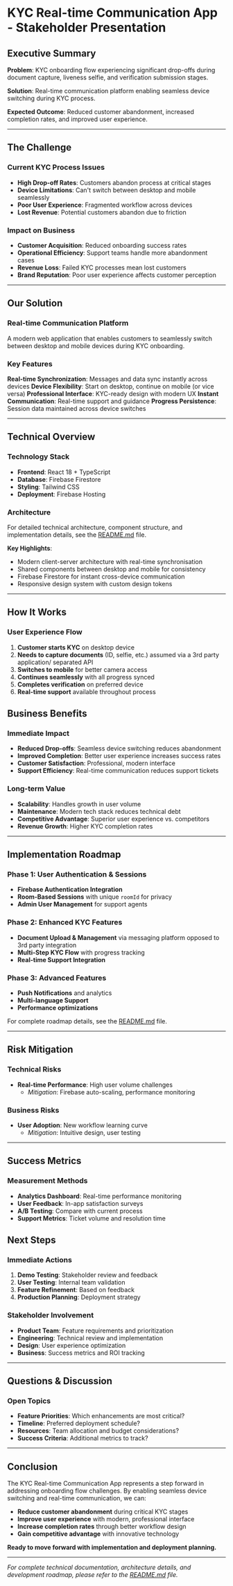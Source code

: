 # KYC Real-time Communication App - Stakeholder Presentation

## Executive Summary

**Problem**: KYC onboarding flow experiencing significant drop-offs during document capture, liveness selfie, and verification submission stages.

**Solution**: Real-time communication platform enabling seamless device switching during KYC process.

**Expected Outcome**: Reduced customer abandonment, increased completion rates, and improved user experience.

---

## The Challenge

### Current KYC Process Issues

- **High Drop-off Rates**: Customers abandon process at critical stages
- **Device Limitations**: Can't switch between desktop and mobile seamlessly
- **Poor User Experience**: Fragmented workflow across devices
- **Lost Revenue**: Potential customers abandon due to friction

### Impact on Business

- **Customer Acquisition**: Reduced onboarding success rates
- **Operational Efficiency**: Support teams handle more abandonment cases
- **Revenue Loss**: Failed KYC processes mean lost customers
- **Brand Reputation**: Poor user experience affects customer perception

---

## Our Solution

### Real-time Communication Platform

A modern web application that enables customers to seamlessly switch between desktop and mobile devices during KYC onboarding.

### Key Features

**Real-time Synchronization**: Messages and data sync instantly across devices
**Device Flexibility**: Start on desktop, continue on mobile (or vice versa)
**Professional Interface**: KYC-ready design with modern UX
**Instant Communication**: Real-time support and guidance
**Progress Persistence**: Session data maintained across device switches

---

## Technical Overview

### Technology Stack

- **Frontend**: React 18 + TypeScript
- **Database**: Firebase Firestore
- **Styling**: Tailwind CSS
- **Deployment**: Firebase Hosting

### Architecture

For detailed technical architecture, component structure, and implementation details, see the [README.md](../README.md) file.

**Key Highlights**:

- Modern client-server architecture with real-time synchronisation
- Shared components between desktop and mobile for consistency
- Firebase Firestore for instant cross-device communication
- Responsive design system with custom design tokens

---

## How It Works

### User Experience Flow

1. **Customer starts KYC** on desktop device
2. **Needs to capture documents** (ID, selfie, etc.) assumed via a 3rd party application/ separated API
3. **Switches to mobile** for better camera access
4. **Continues seamlessly** with all progress synced
5. **Completes verification** on preferred device
6. **Real-time support** available throughout process

## Business Benefits

### Immediate Impact

- **Reduced Drop-offs**: Seamless device switching reduces abandonment
- **Improved Completion**: Better user experience increases success rates
- **Customer Satisfaction**: Professional, modern interface
- **Support Efficiency**: Real-time communication reduces support tickets

### Long-term Value

- **Scalability**: Handles growth in user volume
- **Maintenance**: Modern tech stack reduces technical debt
- **Competitive Advantage**: Superior user experience vs. competitors
- **Revenue Growth**: Higher KYC completion rates

---

## Implementation Roadmap

### Phase 1: User Authentication & Sessions

- **Firebase Authentication Integration**
- **Room-Based Sessions** with unique `roomId` for privacy
- **Admin User Management** for support agents

### Phase 2: Enhanced KYC Features

- **Document Upload & Management** via messaging platform opposed to 3rd party integration
- **Multi-Step KYC Flow** with progress tracking
- **Real-time Support Integration**

### Phase 3: Advanced Features

- **Push Notifications** and analytics
- **Multi-language Support**
- **Performance optimizations**

For complete roadmap details, see the [README.md](../README.md) file.

---

## Risk Mitigation

### Technical Risks

- **Real-time Performance**: High user volume challenges
  - _Mitigation_: Firebase auto-scaling, performance monitoring

### Business Risks

- **User Adoption**: New workflow learning curve
  - _Mitigation_: Intuitive design, user testing

---

## Success Metrics

### Measurement Methods

- **Analytics Dashboard**: Real-time performance monitoring
- **User Feedback**: In-app satisfaction surveys
- **A/B Testing**: Compare with current process
- **Support Metrics**: Ticket volume and resolution time

## Next Steps

### Immediate Actions

1. **Demo Testing**: Stakeholder review and feedback
2. **User Testing**: Internal team validation
3. **Feature Refinement**: Based on feedback
4. **Production Planning**: Deployment strategy

### Stakeholder Involvement

- **Product Team**: Feature requirements and prioritization
- **Engineering**: Technical review and implementation
- **Design**: User experience optimization
- **Business**: Success metrics and ROI tracking

---

## Questions & Discussion

### Open Topics

- **Feature Priorities**: Which enhancements are most critical?
- **Timeline**: Preferred deployment schedule?
- **Resources**: Team allocation and budget considerations?
- **Success Criteria**: Additional metrics to track?

---

## Conclusion

The KYC Real-time Communication App represents a step forward in addressing onboarding flow challenges. By enabling seamless device switching and real-time communication, we can:

- **Reduce customer abandonment** during critical KYC stages
- **Improve user experience** with modern, professional interface
- **Increase completion rates** through better workflow design
- **Gain competitive advantage** with innovative technology

**Ready to move forward with implementation and deployment planning.**

---

_For complete technical documentation, architecture details, and development roadmap, please refer to the [README.md](../README.md) file._
